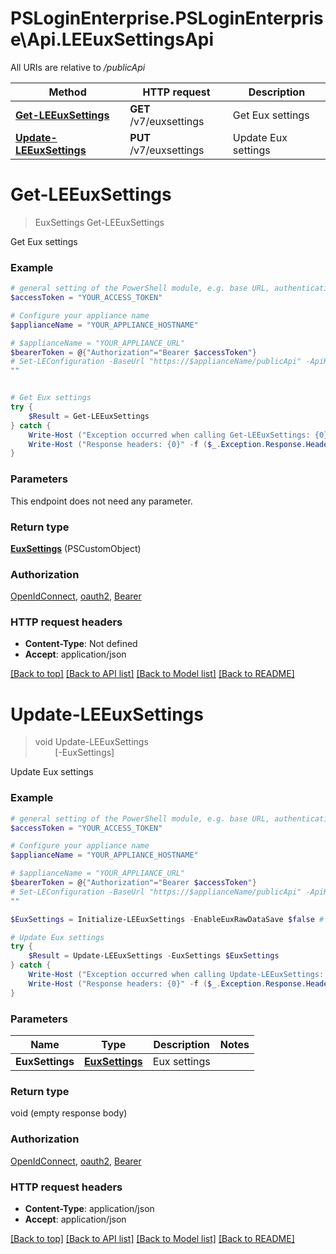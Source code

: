 # PSLoginEnterprise.PSLoginEnterprise\Api.LEEuxSettingsApi

All URIs are relative to */publicApi*

Method | HTTP request | Description
------------- | ------------- | -------------
[**Get-LEEuxSettings**](LEEuxSettingsApi.md#Get-LEEuxSettings) | **GET** /v7/euxsettings | Get Eux settings
[**Update-LEEuxSettings**](LEEuxSettingsApi.md#Update-LEEuxSettings) | **PUT** /v7/euxsettings | Update Eux settings


<a id="Get-LEEuxSettings"></a>
# **Get-LEEuxSettings**
> EuxSettings Get-LEEuxSettings<br>

Get Eux settings

### Example
```powershell
# general setting of the PowerShell module, e.g. base URL, authentication, etc
$accessToken = "YOUR_ACCESS_TOKEN"

# Configure your appliance name
$applianceName = "YOUR_APPLIANCE_HOSTNAME"

# $applianceName = "YOUR_APPLIANCE_URL"
$bearerToken = @{"Authorization"="Bearer $accessToken"}
# Set-LEConfiguration -BaseUrl "https://$applianceName/publicApi" -ApiKey $bearerToken
""


# Get Eux settings
try {
    $Result = Get-LEEuxSettings
} catch {
    Write-Host ("Exception occurred when calling Get-LEEuxSettings: {0}" -f ($_.ErrorDetails | ConvertFrom-Json))
    Write-Host ("Response headers: {0}" -f ($_.Exception.Response.Headers | ConvertTo-Json))
}
```

### Parameters
This endpoint does not need any parameter.

### Return type

[**EuxSettings**](EuxSettings.md) (PSCustomObject)

### Authorization

[OpenIdConnect](../README.md#OpenIdConnect), [oauth2](../README.md#oauth2), [Bearer](../README.md#Bearer)

### HTTP request headers

 - **Content-Type**: Not defined
 - **Accept**: application/json

[[Back to top]](#) [[Back to API list]](../README.md#documentation-for-api-endpoints) [[Back to Model list]](../README.md#documentation-for-models) [[Back to README]](../README.md)

<a id="Update-LEEuxSettings"></a>
# **Update-LEEuxSettings**
> void Update-LEEuxSettings<br>
> &nbsp;&nbsp;&nbsp;&nbsp;&nbsp;&nbsp;&nbsp;&nbsp;[-EuxSettings] <PSCustomObject><br>

Update Eux settings

### Example
```powershell
# general setting of the PowerShell module, e.g. base URL, authentication, etc
$accessToken = "YOUR_ACCESS_TOKEN"

# Configure your appliance name
$applianceName = "YOUR_APPLIANCE_HOSTNAME"

# $applianceName = "YOUR_APPLIANCE_URL"
$bearerToken = @{"Authorization"="Bearer $accessToken"}
# Set-LEConfiguration -BaseUrl "https://$applianceName/publicApi" -ApiKey $bearerToken
""

$EuxSettings = Initialize-LEEuxSettings -EnableEuxRawDataSave $false # EuxSettings | Eux settings

# Update Eux settings
try {
    $Result = Update-LEEuxSettings -EuxSettings $EuxSettings
} catch {
    Write-Host ("Exception occurred when calling Update-LEEuxSettings: {0}" -f ($_.ErrorDetails | ConvertFrom-Json))
    Write-Host ("Response headers: {0}" -f ($_.Exception.Response.Headers | ConvertTo-Json))
}
```

### Parameters

Name | Type | Description  | Notes
------------- | ------------- | ------------- | -------------
 **EuxSettings** | [**EuxSettings**](EuxSettings.md)| Eux settings | 

### Return type

void (empty response body)

### Authorization

[OpenIdConnect](../README.md#OpenIdConnect), [oauth2](../README.md#oauth2), [Bearer](../README.md#Bearer)

### HTTP request headers

 - **Content-Type**: application/json
 - **Accept**: application/json

[[Back to top]](#) [[Back to API list]](../README.md#documentation-for-api-endpoints) [[Back to Model list]](../README.md#documentation-for-models) [[Back to README]](../README.md)

